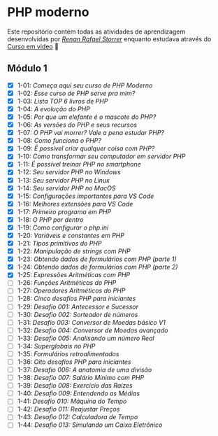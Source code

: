 # PHP moderno

Este repositório contém todas as atividades de aprendizagem desenvolvidas por _[Renan Rafael Storrer](https://www.linkedin.com/in/renanstorrer/)_ enquanto estudava através do [Curso em video](https://www.youtube.com/@CursoemVideo) :rocket:

## Módulo 1

- [X] 1-01: _Começa aqui seu curso de PHP Moderno_
- [X] 1-02: _Esse curso de PHP serve pra mim?_
- [X] 1-03: _Lista TOP 6 livros de PHP_
- [X] 1-04: _A evolução do PHP_
- [X] 1-05: _Por que um elefante é o mascote do PHP?_
- [X] 1-06: _As versões do PHP e seus recursos_
- [X] 1-07: _O PHP vai morrer? Vale a pena estudar PHP?_
- [X] 1-08: _Como funciona o PHP?_
- [X] 1-09: _É possível criar qualquer coisa com PHP?_
- [X] 1-10: _Como transformar seu computador em servidor PHP_
- [X] 1-11: _É possível treinar PHP no smartphone_
- [X] 1-12: _Seu servidor PHP no Windows_
- [X] 1-13: _Seu servidor PHP no Linux_
- [X] 1-14: _Seu servidor PHP no MacOS_
- [X] 1-15: _Configurações importantes para VS Code_
- [X] 1-16: _Melhores extensões para VS Code_
- [X] 1-17: _Primeiro programa em PHP_
- [X] 1-18: _O PHP por dentro_
- [X] 1-19: _Como configurar o php.ini_
- [X] 1-20: _Variáveis e constantes em PHP_
- [X] 1-21: _Tipos primitivos do PHP_
- [X] 1-22: _Manipulação de strings com PHP_
- [X] 1-23: _Obtendo dados de formulários com PHP (parte 1)_
- [X] 1-24: _Obtendo dados de formulários com PHP (parte 2)_
- [X] 1-25: _Expressões Aritméticas com PHP_
- [ ] 1-26: _Funções Aritméticas do PHP_
- [ ] 1-27: _Operadores Aritméticos do PHP_
- [ ] 1-28: _Cinco desafios PHP para iniciantes_
- [ ] 1-29: _Desafio 001: Antecessor e Sucessor_
- [ ] 1-30: _Desafio 002: Sorteador de números_
- [ ] 1-31: _Desafio 003: Conversor de Moedas básico V1_
- [ ] 1-32: _Desafio 004: Conversor de Moedas avançado_
- [ ] 1-33: _Desafio 005: Analisando um número Real_
- [ ] 1-34: _Superglobais no PHP_
- [ ] 1-35: _Formulários retroalimentados_
- [ ] 1-36: _Oito desafios PHP para iniciantes_
- [ ] 1-37: _Desafio 006: A anatomia de uma divisão_
- [ ] 1-38: _Desafio 007: Salário Mínimo com PHP_
- [ ] 1-39: _Desafio 008: Exercício das Raízes_
- [ ] 1-40: _Desafio 009: Entendendo as Médias_
- [ ] 1-41: _Desafio 010: Máquina do Tempo_
- [ ] 1-42: _Desafio 011: Reajustar Preços_
- [ ] 1-43: _Desafio 012: Calculadora de Tempo_
- [ ] 1-44: _Desafio 013: Simulando um Caixa Eletrônico_
